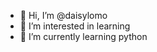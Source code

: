 - 👋 Hi, I’m @daisylomo
- 👀 I’m interested in learning
- 🌱 I’m currently learning python

<!---
daisylomo/daisylomo is a ✨ special ✨ repository because its `README.md` (this file) appears on your GitHub profile.
You can click the Preview link to take a look at your changes.
--->

